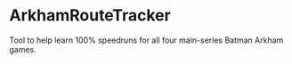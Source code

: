 # ArkhamRouteTracker
Tool to help learn 100% speedruns for all four main-series Batman Arkham games.
